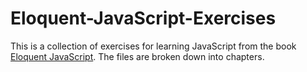 # Eloquent-JavaScript-Exercises
This is a collection of exercises for learning JavaScript from the book [Eloquent JavaScript](https://eloquentjavascript.net/).
The files are broken down into chapters.